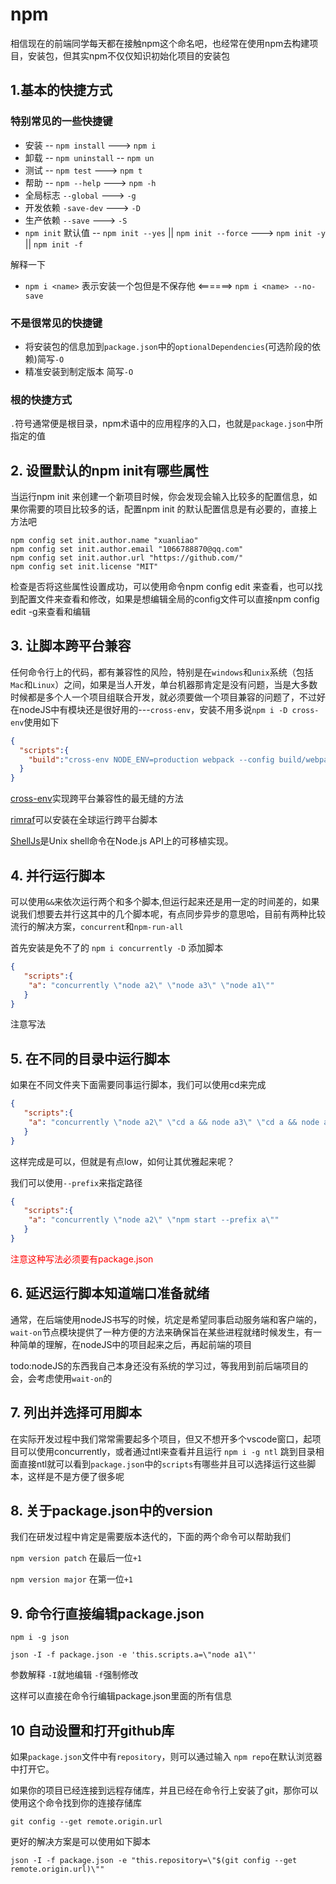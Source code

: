 # npm

相信现在的前端同学每天都在接触npm这个命名吧，也经常在使用npm去构建项目，安装包，但其实npm不仅仅知识初始化项目的安装包

## 1.基本的快捷方式

### 特别常见的一些快捷键

  * 安装 -- `npm install` ---> `npm i`
  * 卸载 -- `npm uninstall` -- `npm un`
  * 测试 -- `npm test` ---> `npm t`
  * 帮助 -- `npm --help` ---> `npm -h`
  * 全局标志 `--global` ---> `-g`
  * 开发依赖 `-save-dev` ---> `-D`
  * 生产依赖 `--save` ---> `-S`
  * `npm init` 默认值 -- `npm init --yes` || `npm init --force`  ---> `npm init -y` || `npm init -f`

  解释一下
  * `npm i <name>` 表示安装一个包但是不保存他 <======> `npm i <name> --no-save`

### 不是很常见的快捷键

  * 将安装包的信息加到`package.json`中的`optionalDependencies`(可选阶段的依赖)简写`-O`
  * 精准安装到制定版本 简写`-O`

### 根的快捷方式

`.`符号通常便是根目录，npm术语中的应用程序的入口，也就是`package.json`中所指定的值

## 2. 设置默认的npm init有哪些属性
当运行npm init 来创建一个新项目时候，你会发现会输入比较多的配置信息，如果你需要的项目比较多的话，配置npm init 的默认配置信息是有必要的，直接上方法吧
```
npm config set init.author.name "xuanliao"
npm config set init.author.email "1066788870@qq.com"
npm config set init.author.url "https://github.com/"
npm config set init.license "MIT"
```
检查是否将这些属性设置成功，可以使用命令npm config edit 来查看，也可以找到配置文件来查看和修改，如果是想编辑全局的config文件可以直接npm config edit -g来查看和编辑

## 3. 让脚本跨平台兼容
任何命令行上的代码，都有兼容性的风险，特别是在`windows`和`unix`系统（包括`Mac`和`Linux`）之间，如果是当人开发，单台机器那肯定是没有问题，当是大多数时候都是多个人一个项目组联合开发，就必须要做一个项目兼容的问题了，不过好在nodeJS中有模块还是很好用的---`cross-env`，安装不用多说`npm i -D cross-env`使用如下

```json
{
  "scripts":{
    "build":"cross-env NODE_ENV=production webpack --config build/webpack.config.js"
  }
}
```

[cross-env](https://www.npmjs.com/package/cross-env)实现跨平台兼容性的最无缝的方法

[rimraf](https://www.npmjs.com/package/rimraf)可以安装在全球运行跨平台脚本

[ShellJs](https://www.npmjs.com/package/shelljs)是Unix shell命令在Node.js API上的可移植实现。

## 4. 并行运行脚本
可以使用`&&`来依次运行两个和多个脚本,但运行起来还是用一定的时间差的，如果说我们想要去并行这其中的几个脚本呢，有点同步异步的意思哈，目前有两种比较流行的解决方案，`concurrent`和`npm-run-all`

首先安装是免不了的 `npm i concurrently -D`
添加脚本
```json
{
   "scripts":{
    "a": "concurrently \"node a2\" \"node a3\" \"node a1\""
   }
}
```
注意写法

## 5. 在不同的目录中运行脚本
如果在不同文件夹下面需要同事运行脚本，我们可以使用cd来完成
```json
{
   "scripts":{
    "a": "concurrently \"node a2\" \"cd a && node a3\" \"cd a && node a1\""
   }
}
```
这样完成是可以，但就是有点low，如何让其优雅起来呢？

我们可以使用`--prefix`来指定路径
```json
{
   "scripts":{
    "a": "concurrently \"node a2\" \"npm start --prefix a\""
   }
}
```
<font color=red>注意这种写法必须要有package.json</font>

## 6. 延迟运行脚本知道端口准备就绪
通常，在后端使用nodeJS书写的时候，坑定是希望同事启动服务端和客户端的，`wait-on`节点模块提供了一种方便的方法来确保旨在某些进程就绪时候发生，有一种简单的理解，在nodeJS中的项目起来之后，再起前端的项目

todo:nodeJS的东西我自己本身还没有系统的学习过，等我用到前后端项目的会，会考虑使用`wait-on`的

## 7. 列出并选择可用脚本
在实际开发过程中我们常常需要起多个项目，但又不想开多个vscode窗口，起项目可以使用concurrently，或者通过ntl来查看并且运行
`npm i -g ntl`
跳到目录相面直接ntl就可以看到`package.json`中的`scripts`有哪些并且可以选择运行这些脚本，这样是不是方便了很多呢

## 8. 关于package.json中的version
我们在研发过程中肯定是需要版本迭代的，下面的两个命令可以帮助我们

`npm version patch` 在最后一位`+1`

`npm version major` 在第一位`+1`

## 9. 命令行直接编辑package.json
`npm i -g json`

`json -I -f package.json -e 'this.scripts.a=\"node a1\"'`

参数解释
`-I`就地编辑
`-f`强制修改

这样可以直接在命令行编辑package.json里面的所有信息

## 10 自动设置和打开github库
如果`package.json`文件中有`repository`，则可以通过输入 `npm repo`在默认浏览器中打开它。

如果你的项目已经连接到远程存储库，并且已经在命令行上安装了git，那你可以使用这个命令找到你的连接存储库

`git config --get remote.origin.url`

更好的解决方案是可以使用如下脚本
```
json -I -f package.json -e "this.repository=\"$(git config --get remote.origin.url)\""
```
<back-to-top />
